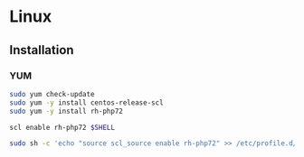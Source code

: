 # Linux

## Installation

### YUM

```sh
sudo yum check-update
sudo yum -y install centos-release-scl
sudo yum -y install rh-php72
```

```sh
scl enable rh-php72 $SHELL
```

```sh
sudo sh -c 'echo "source scl_source enable rh-php72" >> /etc/profile.d/scl.sh'
```

